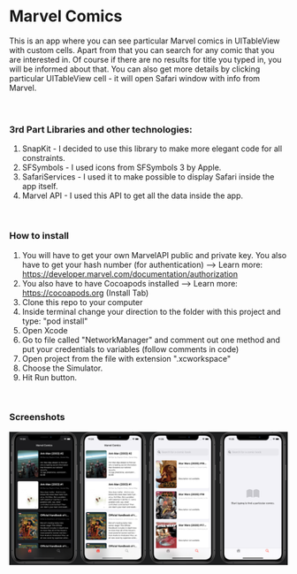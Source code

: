 # Marvel Comics

This is an app where you can see particular Marvel comics in UITableView with custom cells. Apart from that you can search for any comic that you are interested in. Of course if there are no results for title you typed in, you will be informed about that. You can also get more details by clicking particular UITableView cell - it will open Safari window with info from Marvel.
<br>
<br>
<br>

### 3rd Part Libraries and other technologies:
1. SnapKit - I decided to use this library to make more elegant code for all constraints.
2. SFSymbols - I used icons from SFSymbols 3 by Apple.
3. SafariServices - I used it to make possible to display Safari inside the app itself.
4. Marvel API - I used this API to get all the data inside the app.
<br>

### How to install
1. You will have to get your own MarvelAPI public and private key. You also have to get your hash number (for authentication) --> Learn more: https://developer.marvel.com/documentation/authorization
2. You also have to have Cocoapods installed --> Learn more: https://cocoapods.org (Install Tab)
3. Clone this repo to your computer
4. Inside terminal change your direction to the folder with this project and type: "pod install"
5. Open Xcode
6. Go to file called "NetworkManager" and comment out one method and put your credentials to variables (follow comments in code)
7. Open project from the file with extension ".xcworkspace"
8. Choose the Simulator.
9. Hit Run button.
<br>


### Screenshots
<img src="Images/Screenshot.png">

